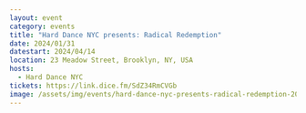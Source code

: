 ```yaml
---
layout: event
category: events
title: "Hard Dance NYC presents: Radical Redemption"
date: 2024/01/31
datestart: 2024/04/14
location: 23 Meadow Street, Brooklyn, NY, USA
hosts:
  - Hard Dance NYC
tickets: https://link.dice.fm/SdZ34RmCVGb
image: /assets/img/events/hard-dance-nyc-presents-radical-redemption-2024.jpg
---
```

